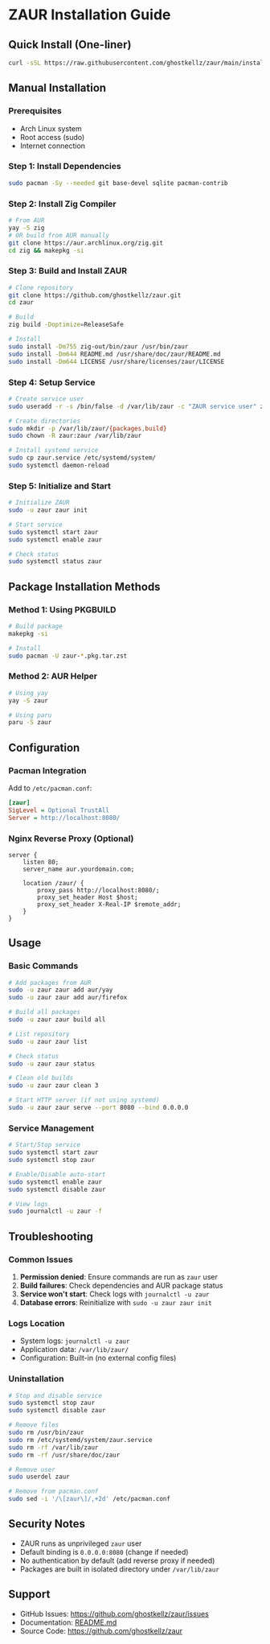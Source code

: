 # ZAUR Installation Guide

## Quick Install (One-liner)

```bash
curl -sSL https://raw.githubusercontent.com/ghostkellz/zaur/main/install.sh | sudo bash
```

## Manual Installation

### Prerequisites

- Arch Linux system
- Root access (sudo)
- Internet connection

### Step 1: Install Dependencies

```bash
sudo pacman -Sy --needed git base-devel sqlite pacman-contrib
```

### Step 2: Install Zig Compiler

```bash
# From AUR
yay -S zig
# OR build from AUR manually
git clone https://aur.archlinux.org/zig.git
cd zig && makepkg -si
```

### Step 3: Build and Install ZAUR

```bash
# Clone repository
git clone https://github.com/ghostkellz/zaur.git
cd zaur

# Build
zig build -Doptimize=ReleaseSafe

# Install
sudo install -Dm755 zig-out/bin/zaur /usr/bin/zaur
sudo install -Dm644 README.md /usr/share/doc/zaur/README.md
sudo install -Dm644 LICENSE /usr/share/licenses/zaur/LICENSE
```

### Step 4: Setup Service

```bash
# Create service user
sudo useradd -r -s /bin/false -d /var/lib/zaur -c "ZAUR service user" zaur

# Create directories
sudo mkdir -p /var/lib/zaur/{packages,build}
sudo chown -R zaur:zaur /var/lib/zaur

# Install systemd service
sudo cp zaur.service /etc/systemd/system/
sudo systemctl daemon-reload
```

### Step 5: Initialize and Start

```bash
# Initialize ZAUR
sudo -u zaur zaur init

# Start service
sudo systemctl start zaur
sudo systemctl enable zaur

# Check status
sudo systemctl status zaur
```

## Package Installation Methods

### Method 1: Using PKGBUILD

```bash
# Build package
makepkg -si

# Install
sudo pacman -U zaur-*.pkg.tar.zst
```

### Method 2: AUR Helper

```bash
# Using yay
yay -S zaur

# Using paru
paru -S zaur
```

## Configuration

### Pacman Integration

Add to `/etc/pacman.conf`:

```ini
[zaur]
SigLevel = Optional TrustAll
Server = http://localhost:8080/
```

### Nginx Reverse Proxy (Optional)

```nginx
server {
    listen 80;
    server_name aur.yourdomain.com;
    
    location /zaur/ {
        proxy_pass http://localhost:8080/;
        proxy_set_header Host $host;
        proxy_set_header X-Real-IP $remote_addr;
    }
}
```

## Usage

### Basic Commands

```bash
# Add packages from AUR
sudo -u zaur zaur add aur/yay
sudo -u zaur zaur add aur/firefox

# Build all packages
sudo -u zaur zaur build all

# List repository
sudo -u zaur zaur list

# Check status
sudo -u zaur zaur status

# Clean old builds
sudo -u zaur zaur clean 3

# Start HTTP server (if not using systemd)
sudo -u zaur zaur serve --port 8080 --bind 0.0.0.0
```

### Service Management

```bash
# Start/Stop service
sudo systemctl start zaur
sudo systemctl stop zaur

# Enable/Disable auto-start
sudo systemctl enable zaur
sudo systemctl disable zaur

# View logs
sudo journalctl -u zaur -f
```

## Troubleshooting

### Common Issues

1. **Permission denied**: Ensure commands are run as `zaur` user
2. **Build failures**: Check dependencies and AUR package status
3. **Service won't start**: Check logs with `journalctl -u zaur`
4. **Database errors**: Reinitialize with `sudo -u zaur zaur init`

### Logs Location

- System logs: `journalctl -u zaur`
- Application data: `/var/lib/zaur/`
- Configuration: Built-in (no external config files)

### Uninstallation

```bash
# Stop and disable service
sudo systemctl stop zaur
sudo systemctl disable zaur

# Remove files
sudo rm /usr/bin/zaur
sudo rm /etc/systemd/system/zaur.service
sudo rm -rf /var/lib/zaur
sudo rm -rf /usr/share/doc/zaur

# Remove user
sudo userdel zaur

# Remove from pacman.conf
sudo sed -i '/\[zaur\]/,+2d' /etc/pacman.conf
```

## Security Notes

- ZAUR runs as unprivileged `zaur` user
- Default binding is `0.0.0.0:8080` (change if needed)
- No authentication by default (add reverse proxy if needed)
- Packages are built in isolated directory under `/var/lib/zaur`

## Support

- GitHub Issues: https://github.com/ghostkellz/zaur/issues
- Documentation: [README.md](README.md)
- Source Code: https://github.com/ghostkellz/zaur